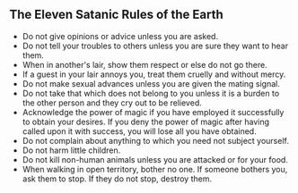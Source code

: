 ## The Eleven Satanic Rules of the Earth

* Do not give opinions or advice unless you are asked.
* Do not tell your troubles to others unless you are sure they want to hear them.
* When in another's lair, show them respect or else do not go there.
* If a guest in your lair annoys you, treat them cruelly and without mercy.
* Do not make sexual advances unless you are given the mating signal.
* Do not take that which does not belong to you unless it is a burden to the other person and they cry out to be relieved.
* Acknowledge the power of magic if you have employed it successfully to obtain your desires. If you deny the power of magic after having called upon it with success, you will lose all you have obtained.
* Do not complain about anything to which you need not subject yourself.
* Do not harm little children.
* Do not kill non-human animals unless you are attacked or for your food.
* When walking in open territory, bother no one. If someone bothers you, ask them to stop. If they do not stop, destroy them.
